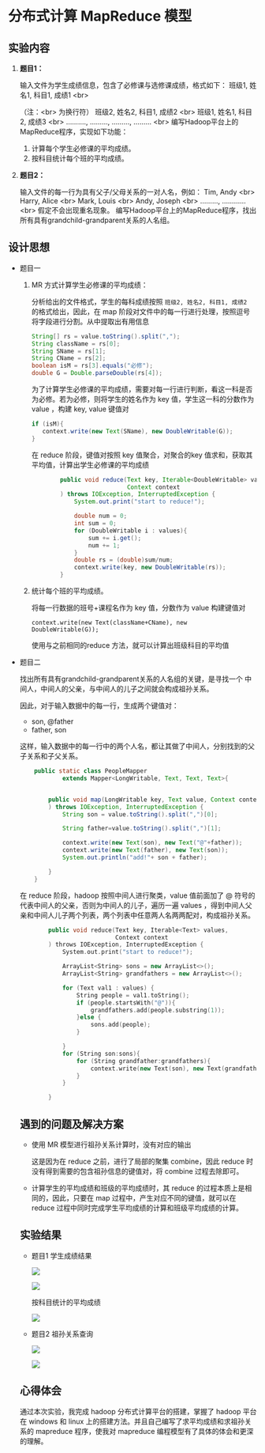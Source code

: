 # 分布式计算 MapReduce 模型



## 实验内容

1. **题目1：**

   输入文件为学生成绩信息，包含了必修课与选修课成绩，格式如下：
   班级1, 姓名1, 科目1, 成绩1 \<br> 

   （注：\<br> 为换行符）
   班级2, 姓名2, 科目1, 成绩2 \<br>
   班级1, 姓名1, 科目2, 成绩3 \<br>
   ………., ………, ………, ………   \<br>
   编写Hadoop平台上的MapReduce程序，实现如下功能：

   1. 计算每个学生必修课的平均成绩。
   2. 按科目统计每个班的平均成绩。

2. **题目2：**

   输入文件的每一行为具有父子/父母关系的一对人名，例如：
   Tim, Andy \<br>
   Harry, Alice \<br>
   Mark, Louis \<br>
   Andy, Joseph \<br>
   ……..., ………… \<br>
   假定不会出现重名现象。
   编写Hadoop平台上的MapReduce程序，找出所有具有grandchild-grandparent关系的人名组。



## 设计思想

- 题目一

  1. MR 方式计算学生必修课的平均成绩：

     分析给出的文件格式，学生的每科成绩按照 `班级2, 姓名2, 科目1, 成绩2 ` 的格式给出，因此，在 map 阶段对文件中的每一行进行处理，按照逗号将字段进行分割。从中提取出有用信息

     ```java
     String[] rs = value.toString().split(",");
     String className = rs[0];
     String SName = rs[1];
     String CName = rs[2];
     boolean isM = rs[3].equals("必修");
     double G = Double.parseDouble(rs[4]);
     ```

     为了计算学生必修课的平均成绩，需要对每一行进行判断，看这一科是否为必修。若为必修，则将学生的姓名作为 key 值，学生这一科的分数作为 value ，构建 key, value 键值对

     ```java
     if (isM){
        context.write(new Text(SName), new DoubleWritable(G));
     }
     ```

     在 reduce 阶段，键值对按照 key 值聚合，对聚合的key 值求和，获取其平均值，计算出学生必修课的平均成绩

     ```java
             public void reduce(Text key, Iterable<DoubleWritable> values,
                                Context context
             ) throws IOException, InterruptedException {
                 System.out.print("start to reduce!");
     
                 double num = 0;
                 int sum = 0;
                 for (DoubleWritable i : values){
                     sum += i.get();
                     num += 1;
                 }
                 double rs = (double)sum/num;
                 context.write(key, new DoubleWritable(rs));
             }
     ```

  2. 统计每个班的平均成绩。

     将每一行数据的班号+课程名作为 key 值，分数作为 value 构建键值对

     ```
     context.write(new Text(className+CName), new DoubleWritable(G));
     ```

     使用与之前相同的reduce 方法，就可以计算出班级科目的平均值

- 题目二

  找出所有具有grandchild-grandparent关系的人名组的关键，是寻找一个 中间人，中间人的父亲，与中间人的儿子之间就会构成祖孙关系。

  因此，对于输入数据中的每一行，生成两个键值对：

  - son, @father
  - father, son

  这样，输入数据中的每一行中的两个人名，都让其做了中间人，分别找到的父子关系和子父关系。

  ```java
      public static class PeopleMapper
              extends Mapper<LongWritable, Text, Text, Text>{
  
  
          public void map(LongWritable key, Text value, Context context
          ) throws IOException, InterruptedException {
              String son = value.toString().split(",")[0];
  
              String father=value.toString().split(",")[1];
  
              context.write(new Text(son), new Text("@"+father));
              context.write(new Text(father), new Text(son));
              System.out.println("add!"+ son + father);
  
          }
      }
  ```

  在 reduce 阶段，hadoop 按照中间人进行聚类，value 值前面加了 @ 符号的代表中间人的父亲，否则为中间人的儿子，遍历一遍 values ，得到中间人父亲和中间人儿子两个列表，两个列表中任意两人名两两配对，构成祖孙关系。

  ```c++
          public void reduce(Text key, Iterable<Text> values,
                             Context context
          ) throws IOException, InterruptedException {
              System.out.print("start to reduce!");
  
              ArrayList<String> sons = new ArrayList<>();
              ArrayList<String> grandfathers = new ArrayList<>();
  
              for (Text val1 : values) {
                  String people = val1.toString();
                  if (people.startsWith("@")){
                      grandfathers.add(people.substring(1));
                  }else {
                      sons.add(people);
                  }
  
              }
              for (String son:sons){
                  for (String grandfather:grandfathers){
                      context.write(new Text(son), new Text(grandfather));
                  }
              }
  
          }
  ```

  ## 遇到的问题及解决方案

  - 使用 MR 模型进行祖孙关系计算时，没有对应的输出
  
    这是因为在 reduce 之前，进行了局部的聚集 combine，因此 reduce 时没有得到需要的包含祖孙信息的键值对，将 combine 过程去除即可。
  
  - 计算学生的平均成绩和班级的平均成绩时，其 reduce 的过程本质上是相同的，因此，只要在 map 过程中，产生对应不同的键值，就可以在 reduce 过程中同时完成学生平均成绩的计算和班级平均成绩的计算。
  
  
  
  
  
  ## 实验结果
  
  - 题目1 学生成绩结果
  
    ![](http://media.sumblog.cn/img/20190613143204.png-min_pic)
  
    ![](http://media.sumblog.cn/img/20190613143515.png-min_pic)
  
    按科目统计的平均成绩
  
    ![](http://media.sumblog.cn/img/20190613143633.png-min_pic)
  
  - 题目2 祖孙关系查询
  
    ![](http://media.sumblog.cn/img/20190613144047.png-min_pic)
  
    ![](http://media.sumblog.cn/img/20190613144139.png-min_pic)
  
  
  
  ## 心得体会
  
  通过本次实验，我完成 hadoop 分布式计算平台的搭建，掌握了 hadoop 平台在 windows 和 linux 上的搭建方法。并且自己编写了求平均成绩和求祖孙关系的 mapreduce 程序，使我对 mapreduce 编程模型有了具体的体会和更深的理解。



